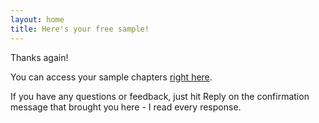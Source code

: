 ```yaml
---
layout: home
title: Here's your free sample!
---
```


Thanks again!

You can access your sample chapters [right here](/top-secret/free-sample/Your-website-sucks-SAMPLE.pdf).

If you have any questions or feedback, just hit Reply on the confirmation message that brought you here - I read every response.
